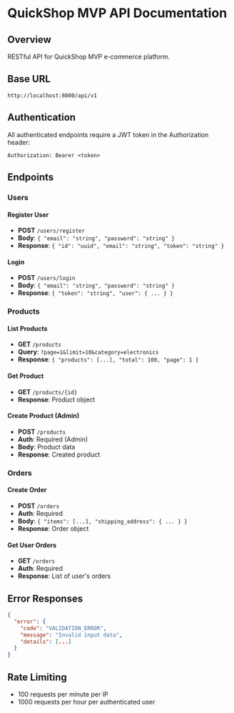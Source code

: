 # QuickShop MVP API Documentation

## Overview
RESTful API for QuickShop MVP e-commerce platform.

## Base URL
```
http://localhost:8000/api/v1
```

## Authentication
All authenticated endpoints require a JWT token in the Authorization header:
```
Authorization: Bearer <token>
```

## Endpoints

### Users

#### Register User
- **POST** `/users/register`
- **Body**: `{ "email": "string", "password": "string" }`
- **Response**: `{ "id": "uuid", "email": "string", "token": "string" }`

#### Login
- **POST** `/users/login`
- **Body**: `{ "email": "string", "password": "string" }`
- **Response**: `{ "token": "string", "user": { ... } }`

### Products

#### List Products
- **GET** `/products`
- **Query**: `?page=1&limit=10&category=electronics`
- **Response**: `{ "products": [...], "total": 100, "page": 1 }`

#### Get Product
- **GET** `/products/{id}`
- **Response**: Product object

#### Create Product (Admin)
- **POST** `/products`
- **Auth**: Required (Admin)
- **Body**: Product data
- **Response**: Created product

### Orders

#### Create Order
- **POST** `/orders`
- **Auth**: Required
- **Body**: `{ "items": [...], "shipping_address": { ... } }`
- **Response**: Order object

#### Get User Orders
- **GET** `/orders`
- **Auth**: Required
- **Response**: List of user's orders

## Error Responses
```json
{
  "error": {
    "code": "VALIDATION_ERROR",
    "message": "Invalid input data",
    "details": [...]
  }
}
```

## Rate Limiting
- 100 requests per minute per IP
- 1000 requests per hour per authenticated user
